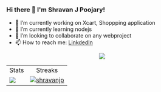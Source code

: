 ### Hi there 👋 I'm Shravan J Poojary! 

- 🔭 I’m currently working on Xcart, Shoppping application
- 🌱 I’m currently learning nodejs
- 👯 I’m looking to collaborate on any webproject
- 📫 How to reach me: [LinkdedIn](https://www.linkedin.com/in/shravan-j-poojary/)

<div align="center"><img src="https://gpvc.arturio.dev/shravanjp"/></div>


<table>
 <tr>
  <td style="text-align:center">Stats</td>
   <td style="text-align:center">Streaks</td>
 </tr>
 
  <tr>
  <td><a href="https://github.com/shravanjp"><img src="https://github-readme-stats.vercel.app/api?username=shravanjp&show_icons=true&theme=radical&private=true"></a></td>
   <td><a href="https://github.com/shravanjp"><img align="center" src="https://github-readme-streak-stats.herokuapp.com?user=shravanjp&theme=dark&fire=DD2727&private=true"  alt="shravanjp" /></a></td>
 </tr>
 
</table>

<!-- [![Shravan J Poojary's GitHub stats](https://github-readme-stats.vercel.app/api?username=shravanjp&show_icons=true&theme=radical&private=true)](https://github.com/shravanjp) <a href="https://github.com/shravanjp"><img align="center" src="https://github-readme-streak-stats.herokuapp.com?user=shravanjp&theme=dark&fire=DD2727&private=true"  alt="shravanjp" /></a>
 
 -->
<!-- <h3 align="left">Streaks</h3> -->


<!-- <a href="https://github.com/shravanjp"><img align="center" src="https://github-readme-streak-stats.herokuapp.com?user=shravanjp&theme=dark&fire=DD2727&private=true"  alt="shravanjp" /></a> -->


<!--
[![GitHub Streak](https://github-readme-streak-stats.herokuapp.com/?user=shravanjp&theme=dark)](https://git.io/streak-stats)
<img src="https://github-readme-stats.vercel.app/api?username=shravanjp&show_icons=true&theme=ADD_THEME_HERE" width="400"> -->


<!--
**shravanjp/shravanjp** is a ✨ _special_ ✨ repository because its `README.md` (this file) appears on your GitHub profile.

Here are some ideas to get you started:

- 🔭 I’m currently working on ...
- 🌱 I’m currently learning ...
- 👯 I’m looking to collaborate on ...
- 🤔 I’m looking for help with ...
- 💬 Ask me about ...
- 📫 How to reach me: ...
- 😄 Pronouns: ...
- ⚡ Fun fact: ...
-->
